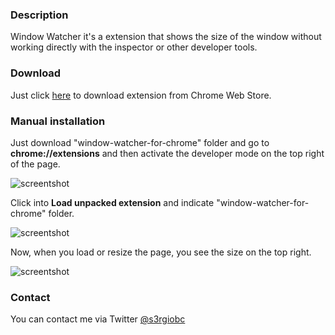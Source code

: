### Description
Window Watcher it's a extension that shows the size of the window without working directly with the inspector or other developer tools.

### Download
Just click [here](https://chrome.google.com/webstore/detail/hbppbfcjfgiebcglahgdjlalhgplcpkf/) to download extension from Chrome Web Store.

### Manual installation
Just download "window-watcher-for-chrome" folder and go to **chrome://extensions** and then activate the developer mode on the top right of the page.

![screentshot](http://i.imgur.com/egQQX0P.png)

Click into **Load unpacked extension** and indicate "window-watcher-for-chrome" folder.

![screentshot](http://i.imgur.com/pPxTtYS.png)

Now, when you load or resize the page, you see the size on the top right.

![screentshot](http://i.imgur.com/7pyxHSH.png)

### **Contact**
You can contact me via Twitter [@s3rgiobc](https://twitter.com/s3rgiobc)
